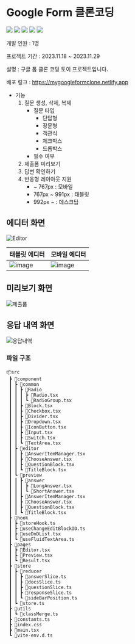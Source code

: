 # Google Form 클론코딩
<img src="https://img.shields.io/badge/TypeScript-3178C6?style=for-the-badge&logo=TypeScript&logoColor=white"> <img src="https://img.shields.io/badge/Vite-646CFF?style=for-the-badge&logo=Vite&logoColor=white"> <img src="https://img.shields.io/badge/React-61DAFB?style=for-the-badge&logo=React&logoColor=black"> <img src="https://img.shields.io/badge/Redux Tool Kit-764ABC?style=for-the-badge&logo=Redux&logoColor=white"> <img src="https://img.shields.io/badge/Tailwind CSS-06B6D4?style=for-the-badge&logo=TailwindCSS&logoColor=white">

개발 인원 : 1명

프로젝트 기간 : 2023.11.18 ~ 2023.11.29

설명 : 구글 폼 클론 코딩 토이 프로젝트입니다.

배포 링크 : https://mygoogleformclone.netlify.app

- 기능
  1. 질문 생성, 삭제, 복제
     - 질문 타입
        - 단답형
        - 장문형
        - 객관식
        - 체크박스
        - 드롭박스
     - 필수 여부
  3. 제출폼 미리보기
  4. 답변 확인하기
  5. 반응형 레이아웃 지원
     -  ~ 767px : 모바일
     - 767px ~ 991px : 태블릿
     - 992px ~ : 데스크탑
       

## 에디터 화면
![Editor](https://github.com/bh2980/googleFormClone/assets/74360958/726aab02-ce24-49d4-abff-9273d00a1c79)

|태블릿 에디터|모바일 에디터|
|-----|-----|
|![image](https://github.com/bh2980/googleFormClone/assets/74360958/d9bd891b-40d0-4440-9ce4-0eb7fa50663a)|![image](https://github.com/bh2980/googleFormClone/assets/74360958/56976879-a70b-4af8-8b4d-3b8648dda3ce)|

## 미리보기 화면
![제출폼](https://github.com/bh2980/googleFormClone/assets/74360958/b056ec43-7f05-4997-a047-7e70b4f1ae19)

## 응답 내역 화면
![응답내역](https://github.com/bh2980/googleFormClone/assets/74360958/f1b1d62e-49ec-4c6c-ada5-4826e88e6544)

### 파일 구조

```
📦src
 ┣ 📂component
 ┃ ┣ 📂common
 ┃ ┃ ┣ 📂Radio
 ┃ ┃ ┃ ┣ 📜Radio.tsx
 ┃ ┃ ┃ ┗ 📜RadioGroup.tsx
 ┃ ┃ ┣ 📜Block.tsx
 ┃ ┃ ┣ 📜Checkbox.tsx
 ┃ ┃ ┣ 📜Divider.tsx
 ┃ ┃ ┣ 📜Dropdown.tsx
 ┃ ┃ ┣ 📜IconButton.tsx
 ┃ ┃ ┣ 📜Input.tsx
 ┃ ┃ ┣ 📜Switch.tsx
 ┃ ┃ ┗ 📜TextArea.tsx
 ┃ ┣ 📂editor
 ┃ ┃ ┣ 📜AnswerItemManager.tsx
 ┃ ┃ ┣ 📜ChooseAnswer.tsx
 ┃ ┃ ┣ 📜QuestionBlock.tsx
 ┃ ┃ ┗ 📜TitleBlock.tsx
 ┃ ┗ 📂preview
 ┃ ┃ ┣ 📂answer
 ┃ ┃ ┃ ┣ 📜LongAnswer.tsx
 ┃ ┃ ┃ ┗ 📜ShortAnswer.tsx
 ┃ ┃ ┣ 📜AnswerItemManager.tsx
 ┃ ┃ ┣ 📜ChooseAnswer.tsx
 ┃ ┃ ┣ 📜QuestionBlock.tsx
 ┃ ┃ ┗ 📜TitleBlock.tsx
 ┣ 📂hook
 ┃ ┣ 📜storeHook.ts
 ┃ ┣ 📜useChangeEditBlockID.ts
 ┃ ┣ 📜useDnDList.tsx
 ┃ ┗ 📜useFluidTextArea.ts
 ┣ 📂pages
 ┃ ┣ 📜Editor.tsx
 ┃ ┣ 📜Preview.tsx
 ┃ ┗ 📜Result.tsx
 ┣ 📂store
 ┃ ┣ 📂reducer
 ┃ ┃ ┣ 📜answerSlice.ts
 ┃ ┃ ┣ 📜docsSlice.ts
 ┃ ┃ ┣ 📜questionSlice.ts
 ┃ ┃ ┣ 📜responseSlice.ts
 ┃ ┃ ┗ 📜sideBarPosition.ts
 ┃ ┗ 📜store.ts
 ┣ 📂utils
 ┃ ┗ 📜classMerge.ts
 ┣ 📜constants.ts
 ┣ 📜index.css
 ┣ 📜main.tsx
 ┗ 📜vite-env.d.ts
```
